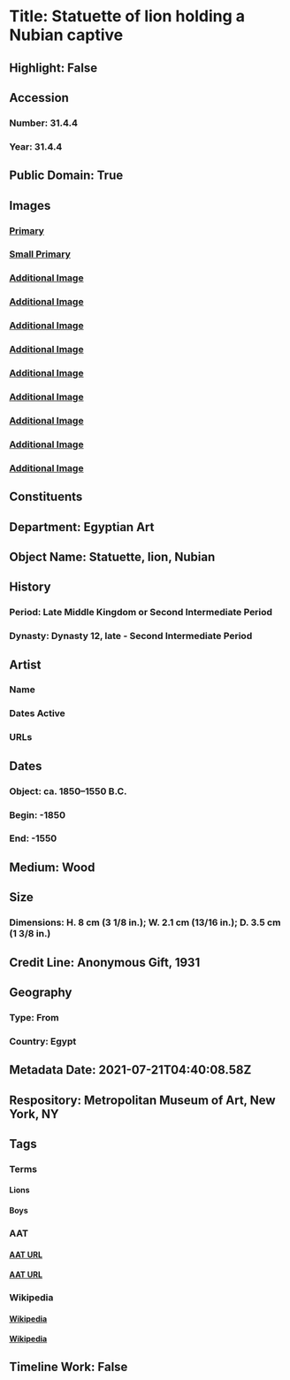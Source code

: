 # Title: Statuette of lion holding a Nubian captive
## Highlight: False
## Accession
### Number: 31.4.4
### Year: 31.4.4
## Public Domain: True
## Images
### [Primary](https://images.metmuseum.org/CRDImages/eg/original/DP303604.jpg)
### [Small Primary](https://images.metmuseum.org/CRDImages/eg/web-large/DP303604.jpg)
### [Additional Image](https://images.metmuseum.org/CRDImages/eg/original/DP303600.jpg)
### [Additional Image](https://images.metmuseum.org/CRDImages/eg/original/DP303013.jpg)
### [Additional Image](https://images.metmuseum.org/CRDImages/eg/original/DP303602.jpg)
### [Additional Image](https://images.metmuseum.org/CRDImages/eg/original/DT258724.jpg)
### [Additional Image](https://images.metmuseum.org/CRDImages/eg/original/DT258725.jpg)
### [Additional Image](https://images.metmuseum.org/CRDImages/eg/original/31.4.4_front.jpg)
### [Additional Image](https://images.metmuseum.org/CRDImages/eg/original/31.4.4_rp.jpg)
### [Additional Image](https://images.metmuseum.org/CRDImages/eg/original/31.4.4_back.jpg)
### [Additional Image](https://images.metmuseum.org/CRDImages/eg/original/31.4.4_left.jpg)
## Constituents
## Department: Egyptian Art
## Object Name: Statuette, lion, Nubian
## History
### Period: Late Middle Kingdom or Second Intermediate Period
### Dynasty: Dynasty 12, late - Second Intermediate Period
## Artist
### Name
### Dates Active
### URLs
## Dates
### Object: ca. 1850–1550 B.C.
### Begin: -1850
### End: -1550
## Medium: Wood
## Size
### Dimensions: H. 8 cm (3 1/8 in.); W. 2.1 cm (13/16 in.); D. 3.5 cm (1 3/8 in.)
## Credit Line: Anonymous Gift, 1931
## Geography
### Type: From
### Country: Egypt
## Metadata Date: 2021-07-21T04:40:08.58Z
## Respository: Metropolitan Museum of Art, New York, NY
## Tags
### Terms
#### Lions
#### Boys
### AAT
#### [AAT URL](http://vocab.getty.edu/page/aat/300310388)
#### [AAT URL](http://vocab.getty.edu/page/aat/300247598)
### Wikipedia
#### [Wikipedia]()
#### [Wikipedia]()
## Timeline Work: False